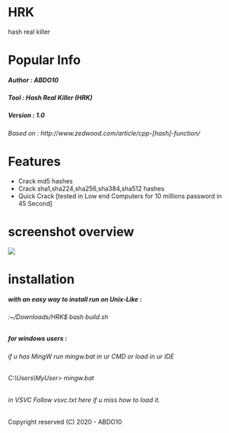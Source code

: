 # HRK
hash real killer 

# Popular Info 
<h5> Author : ABDO10 </h5> 
<h5> Tool : Hash Real Killer (HRK) </h5>
<h5> Version : 1.0 </h5>
<h6> Based on : http://www.zedwood.com/article/cpp-[hash]-function/ </h6>

# Features
* Crack md5 hashes
* Crack sha1,sha224,sha256,sha384,sha512 hashes 
* Quick Crack [tested in Low end Computers for 10 millions password in 45 Second]
# screenshot overview 

<img src="https://i.imgur.com/Lmnbi0U.png">

# installation 
<h5> with an easy way to install run on Unix-Like : </h5> 
<h6> :~/Downloads/HRK$ bash build.sh </h6>
<div> <div>
<h5> for windows users : </h5>
<h6> if u has MingW run  mingw.bat in ur CMD or load in ur IDE </h6>
 <h6>C:\Users\MyUser> mingw.bat</h6>
<h6> in VSVC  Follow vsvc.txt here if u miss how to load it.</h6>
<div>
<div> 
<div>
  <h7> Copyright reserved (C) 2020 - ABDO10 </h7> 
